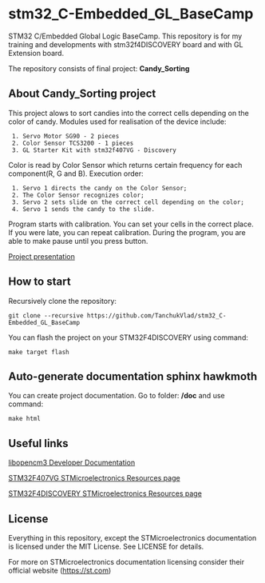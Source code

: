 # stm32_C-Embedded_GL_BaseCamp
STM32 C/Embedded Global Logic BaseCamp. 
This repository is for my training and developments with stm32f4DISCOVERY board and with GL Extension board.

The repository consists of final project: **Candy_Sorting**


## About Candy_Sorting project 
This project alows to sort candies into the correct cells depending on the color of candy.
Modules used for realisation of the device include:

     1. Servo Motor SG90 - 2 pieces
     2. Color Sensor TCS3200 - 1 pieces
     3. GL Starter Kit with stm32f407VG - Discovery
Color is read by Color Sensor which returns certain frequency for each
component(R, G and B).
Execution order:

     1. Servo 1 directs the candy on the Color Sensor;
     2. The Color Sensor recognizes color;
     3. Servo 2 sets slide on the correct cell depending on the color;
     4. Servo 1 sends the candy to the slide.
Program starts with calibration. You can set your cells in the correct place.
If you were late, you can repeat calibration.
During the program, you are able to make pause until you press button.

[Project presentation](https://docs.google.com/presentation/d/e/2PACX-1vSCIwYOvp6jbJQgWiTQ_Rc6_EWYQUmUHT2FK3WG33Tbxdxhi_H-71_--jQaKFYIAwLQQHDmDD71gvK3/pub?start=false&loop=false&delayms=3000)

## How to start
Recursively clone the repository:
```
git clone --recursive https://github.com/TanchukVlad/stm32_C-Embedded_GL_BaseCamp
```
You can flash the project on your STM32F4DISCOVERY using command:
```
make target flash
```


## Auto-generate documentation sphinx hawkmoth
You can create project documentation. Go to folder: **/doc** and use command:
```
make html
```


## Useful links
[libopencm3 Developer Documentation](http://libopencm3.org/docs/latest/html/)

[STM32F407VG STMicroelectronics Resources page](https://www.st.com/en/microcontrollers-microprocessors/stm32f407vg.html#resource)

[STM32F4DISCOVERY STMicroelectronics Resources page](https://www.st.com/content/st_com/en/products/evaluation-tools/product-evaluation-tools/mcu-mpu-eval-tools/stm32-mcu-mpu-eval-tools/stm32-discovery-kits/stm32f4discovery.html#resource)


## License
Everything in this repository, except the STMicroelectronics documentation is licensed under the MIT License.
See LICENSE for details.

For more on STMicroelectronics documentation licensing consider their official website (https://st.com)




     
